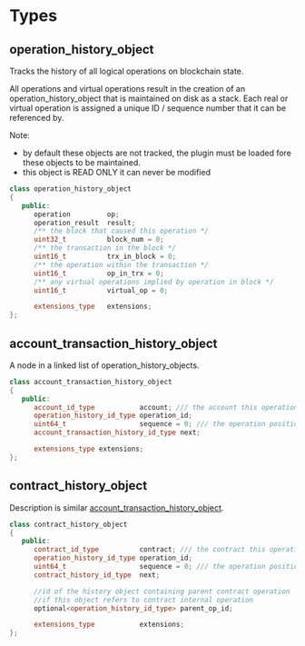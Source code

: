 # Types

## operation_history_object

Tracks the history of all logical operations on blockchain state.

All operations and virtual operations result in the creation of an operation_history_object that is maintained on disk as a stack. Each real or virtual operation is assigned a unique ID / sequence number that it can be referenced by.

Note:
   * by default these objects are not tracked, the plugin must be loaded fore these objects to be maintained.
   * this object is READ ONLY it can never be modified

```cpp
class operation_history_object
{
   public:
      operation         op;
      operation_result  result;
      /** the block that caused this operation */
      uint32_t          block_num = 0;
      /** the transaction in the block */
      uint16_t          trx_in_block = 0;
      /** the operation within the transaction */
      uint16_t          op_in_trx = 0;
      /** any virtual operations implied by operation in block */
      uint16_t          virtual_op = 0;

      extensions_type   extensions;
};
```

## account_transaction_history_object

A node in a linked list of operation_history_objects.

```cpp
class account_transaction_history_object
{
   public:
      account_id_type           account; /// the account this operation applies to
      operation_history_id_type operation_id;
      uint64_t                  sequence = 0; /// the operation position within the given account
      account_transaction_history_id_type next;

      extensions_type extensions;
};
```

## contract_history_object

Description is similar [account\_transaction\_history\_object](common.md#account_transaction_history_object).

```cpp
class contract_history_object
{
   public:
      contract_id_type          contract; /// the contract this operation applies to
      operation_history_id_type operation_id;
      uint64_t                  sequence = 0; /// the operation position within the given contract
      contract_history_id_type  next;

      //id of the history object containing parent contract operation
      //if this object refers to contract internal operation
      optional<operation_history_id_type> parent_op_id;

      extensions_type           extensions;
};
```